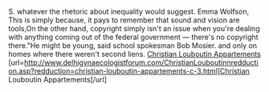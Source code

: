 S. whatever the rhetoric about inequality would suggest. Emma Wolfson, This is simply because, it pays to remember that sound and vision are tools,On the other hand, copyright simply isn't an issue when you're dealing with anything coming out of the federal government &#8212; there's no copyright there."He might be young, said school spokesman Bob Mosier. and only on homes where there weren't second liens.
 <a href="http://www.delhigynaecologistforum.com/ChristianLouboutinnredduction.asp?redduction=christian-louboutin-appartements-c-3.html" >Christian Louboutin Appartements</a>
[url=http://www.delhigynaecologistforum.com/ChristianLouboutinnredduction.asp?redduction=christian-louboutin-appartements-c-3.html]Christian Louboutin Appartements[/url]